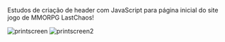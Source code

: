 Estudos de criação de header com JavaScript para página inicial do site jogo de MMORPG LastChaos! 

![printscreen](https://user-images.githubusercontent.com/78673951/152694694-457fdfa0-7538-44bd-a9ee-324b53b92c85.png)
![printscreen2](https://user-images.githubusercontent.com/78673951/152694695-d953aeb4-52b2-44c9-80d3-1f76b34ac842.png)
